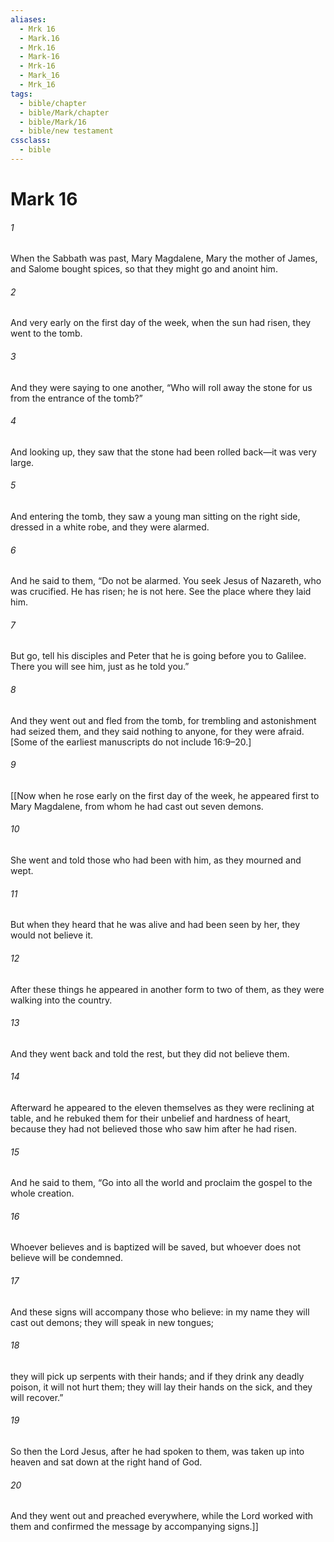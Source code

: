 ```yaml
---
aliases:
  - Mrk 16
  - Mark.16
  - Mrk.16
  - Mark-16
  - Mrk-16
  - Mark_16
  - Mrk_16
tags:
  - bible/chapter
  - bible/Mark/chapter
  - bible/Mark/16
  - bible/new testament
cssclass:
  - bible
---
```


# Mark 16

###### 1
When the Sabbath was past, Mary Magdalene, Mary the mother of James, and Salome bought spices, so that they might go and anoint him.
###### 2
And very early on the first day of the week, when the sun had risen, they went to the tomb.
###### 3
And they were saying to one another, “Who will roll away the stone for us from the entrance of the tomb?”
###### 4
And looking up, they saw that the stone had been rolled back—it was very large.
###### 5
And entering the tomb, they saw a young man sitting on the right side, dressed in a white robe, and they were alarmed.
###### 6
And he said to them, “Do not be alarmed. You seek Jesus of Nazareth, who was crucified. He has risen; he is not here. See the place where they laid him.
###### 7
But go, tell his disciples and Peter that he is going before you to Galilee. There you will see him, just as he told you.”
###### 8
And they went out and fled from the tomb, for trembling and astonishment had seized them, and they said nothing to anyone, for they were afraid.   [Some of the earliest manuscripts do not include 16:9–20.]
###### 9
[[Now when he rose early on the first day of the week, he appeared first to Mary Magdalene, from whom he had cast out seven demons.
###### 10
She went and told those who had been with him, as they mourned and wept.
###### 11
But when they heard that he was alive and had been seen by her, they would not believe it.
###### 12
After these things he appeared in another form to two of them, as they were walking into the country.
###### 13
And they went back and told the rest, but they did not believe them.
###### 14
Afterward he appeared to the eleven themselves as they were reclining at table, and he rebuked them for their unbelief and hardness of heart, because they had not believed those who saw him after he had risen.
###### 15
And he said to them, “Go into all the world and proclaim the gospel to the whole creation.
###### 16
Whoever believes and is baptized will be saved, but whoever does not believe will be condemned.
###### 17
And these signs will accompany those who believe: in my name they will cast out demons; they will speak in new tongues;
###### 18
they will pick up serpents with their hands; and if they drink any deadly poison, it will not hurt them; they will lay their hands on the sick, and they will recover.”
###### 19
So then the Lord Jesus, after he had spoken to them, was taken up into heaven and sat down at the right hand of God.
###### 20
And they went out and preached everywhere, while the Lord worked with them and confirmed the message by accompanying signs.]]



